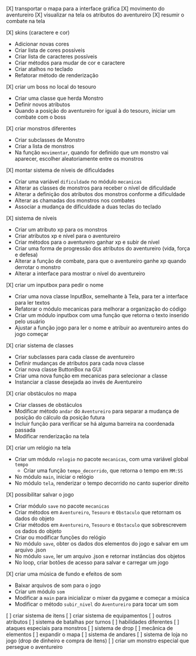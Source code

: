 [X] transportar o mapa para a interface gráfica
[X] movimento do aventureiro
[X] visualizar na tela os atributos do aventureiro
[X] resumir o combate na tela

[X] skins (caractere e cor)
- Adicionar novas cores
- Criar lista de cores possíveis
- Criar lista de caracteres possíveis
- Criar métodos para mudar de cor e caractere
- Criar atalhos no teclado
- Refatorar método de renderização

[X] criar um boss no local do tesouro
- Criar uma classe que herda Monstro
- Definir novos atributos
- Quando a posição do aventureiro for igual à do tesouro, iniciar um combate com o boss

[X] criar monstros diferentes
- Criar subclasses de Monstro
- Criar a lista de monstros
- Na função `movimentar`, quando for definido que um monstro vai aparecer, escolher aleatoriamente entre os monstros

[X] montar sistema de níveis de dificuldades
- Criar uma variável `dificuldade` no módulo `mecanicas`
- Alterar as classes de monstros para receber o nível de dificuldade
- Alterar a definição dos atributos dos monstros conforme a dificuldade
- Alterar as chamadas dos monstros nos combates
- Associar a mudança de dificuldade a duas teclas do teclado

[X] sistema de níveis
- Criar um atributo xp para os monstros
- Criar atributos xp e nível para o aventureiro
- Criar métodos para o aventureiro ganhar xp e subir de nível
- Criar uma forma de progressão dos atributos do aventureiro (vida, força e defesa)
- Alterar a função de combate, para que o aventureiro ganhe xp quando derrotar o monstro
- Alterar a interface para mostrar o nível do aventureiro

[X] criar um inputbox para pedir o nome
- Criar uma nova classe InputBox, semelhante à Tela, para ter a interface para ler textos
- Refatorar o módulo mecanicas para melhorar a organização do código
- Criar um módulo inputbox com uma função que retorna o texto inserido pelo usuário
- Ajustar a função jogo para ler o nome e atribuir ao aventureiro antes do jogo começar

[X] criar sistema de classes
- Criar subclasses para cada classe de aventureiro
- Definir mudanças de atributos para cada nova classe
- Criar nova classe ButtonBox na GUI
- Criar uma nova função em mecanicas para selecionar a classe
- Instanciar a classe desejada ao invés de Aventureiro

[X] criar obstáculos no mapa
- Criar classes de obstáculos
- Modificar método `andar` do `Aventureiro` para separar a mudança de posição do cálculo da posição futura
- Incluir função para verificar se há alguma barreira na coordenada passada
- Modificar renderização na tela

[X] criar um relógio na tela
- Criar um módulo `relogio` no pacote `mecanicas`, com uma variável global `tempo`
    - Criar uma função `tempo_decorrido`, que retorna o tempo em `MM:SS`
- No módulo `main`, iniciar o relógio
- No módulo `tela`, renderizar o tempo decorrido no canto superior direito

[X] possibilitar salvar o jogo
- Criar módulo `save` no pacote `mecanicas`
- Criar métodos em `Aventureiro`, `Tesouro` e `Obstaculo` que retornam os dados do objeto
- Criar métodos em `Aventureiro`, `Tesouro` e `Obstaculo` que sobrescrevem os dados do objeto
- Criar ou modificar funções do relógio
- No módulo `save`, obter os dados dos elementos do jogo e salvar em um arquivo .json
- No módulo `save`, ler um arquivo .json e retornar instâncias dos objetos
- No loop, criar botões de acesso para salvar e carregar um jogo

[X] criar uma música de fundo e efeitos de som
- Baixar arquivos de som para o jogo
- Criar um módulo `som`
- Modificar a `main` para inicializar o mixer da pygame e começar a música
- Modificar o método `subir_nivel` do `Aventureiro` para tocar um som



[ ] criar sistema de itens
[ ] criar sistema de equipamentos
[ ] outros atributos
[ ] sistema de batalhas por turnos
[ ] habilidades diferentes
[ ] ataques especiais para monstros
[ ] sistema de drop
[ ] mecânica de elementos
[ ] expandir o mapa
[ ] sistema de andares
[ ] sistema de loja no jogo (drop de dinheiro e compra de itens)
[ ] criar um monstro especial que persegue o aventureiro
